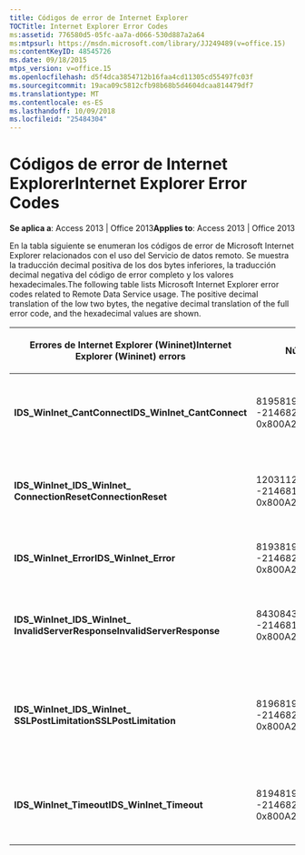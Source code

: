 ```yaml
---
title: Códigos de error de Internet Explorer
TOCTitle: Internet Explorer Error Codes
ms:assetid: 776580d5-05fc-aa7a-d066-530d887a2a64
ms:mtpsurl: https://msdn.microsoft.com/library/JJ249489(v=office.15)
ms:contentKeyID: 48545726
ms.date: 09/18/2015
mtps_version: v=office.15
ms.openlocfilehash: d5f4dca3854712b16faa4cd11305cd55497fc03f
ms.sourcegitcommit: 19aca09c5812cfb98b68b5d4604dcaa814479df7
ms.translationtype: MT
ms.contentlocale: es-ES
ms.lasthandoff: 10/09/2018
ms.locfileid: "25484304"
---
```

# <a name="internet-explorer-error-codes"></a><span data-ttu-id="63f25-102">Códigos de error de Internet Explorer</span><span class="sxs-lookup"><span data-stu-id="63f25-102">Internet Explorer Error Codes</span></span>


<span data-ttu-id="63f25-103">**Se aplica a**: Access 2013 | Office 2013</span><span class="sxs-lookup"><span data-stu-id="63f25-103">**Applies to**: Access 2013 | Office 2013</span></span>

<span data-ttu-id="63f25-p101">En la tabla siguiente se enumeran los códigos de error de Microsoft Internet Explorer relacionados con el uso del Servicio de datos remoto. Se muestra la traducción decimal positiva de los dos bytes inferiores, la traducción decimal negativa del código de error completo y los valores hexadecimales.</span><span class="sxs-lookup"><span data-stu-id="63f25-p101">The following table lists Microsoft Internet Explorer error codes related to Remote Data Service usage. The positive decimal translation of the low two bytes, the negative decimal translation of the full error code, and the hexadecimal values are shown.</span></span>

<table>
<colgroup>
<col style="width: 33%" />
<col style="width: 33%" />
<col style="width: 33%" />
</colgroup>
<thead>
<tr class="header">
<th><p><span data-ttu-id="63f25-106">Errores de Internet Explorer (Wininet)</span><span class="sxs-lookup"><span data-stu-id="63f25-106">Internet Explorer (Wininet) errors</span></span></p></th>
<th><p><span data-ttu-id="63f25-107">Número</span><span class="sxs-lookup"><span data-stu-id="63f25-107">Number</span></span></p></th>
<th><p><span data-ttu-id="63f25-108">Descripción</span><span class="sxs-lookup"><span data-stu-id="63f25-108">Description</span></span></p></th>
</tr>
</thead>
<tbody>
<tr class="odd">
<td><p><span data-ttu-id="63f25-109"><strong>IDS_WinInet_CantConnect</strong></span><span class="sxs-lookup"><span data-stu-id="63f25-109"><strong>IDS_WinInet_CantConnect</strong></span></span></p></td>
<td><p><span data-ttu-id="63f25-110">8195</span><span class="sxs-lookup"><span data-stu-id="63f25-110">8195</span></span><br />
<span data-ttu-id="63f25-111">-2146820093</span><span class="sxs-lookup"><span data-stu-id="63f25-111">-2146820093</span></span><br />
<span data-ttu-id="63f25-112">0x800A2003</span><span class="sxs-lookup"><span data-stu-id="63f25-112">0x800A2003</span></span></p></td>
<td><p><span data-ttu-id="63f25-113">Error en cliente Internet: no se puede conectar al servidor.</span><span class="sxs-lookup"><span data-stu-id="63f25-113">Internet Client Error: Cannot Connect to Server.</span></span></p></td>
</tr>
<tr class="even">
<td><p><span data-ttu-id="63f25-114"><strong>IDS_WinInet_</span><span class="sxs-lookup"><span data-stu-id="63f25-114"><strong>IDS_WinInet_</span></span><br />
<span data-ttu-id="63f25-115">ConnectionReset</strong></span><span class="sxs-lookup"><span data-stu-id="63f25-115">ConnectionReset</strong></span></span></p></td>
<td><p><span data-ttu-id="63f25-116">12031</span><span class="sxs-lookup"><span data-stu-id="63f25-116">12031</span></span><br />
<span data-ttu-id="63f25-117">-2146816257</span><span class="sxs-lookup"><span data-stu-id="63f25-117">-2146816257</span></span><br />
<span data-ttu-id="63f25-118">0x800A2EFF</span><span class="sxs-lookup"><span data-stu-id="63f25-118">0x800A2EFF</span></span></p></td>
<td><p><span data-ttu-id="63f25-119">Error en cliente Internet: conexión restablecida.</span><span class="sxs-lookup"><span data-stu-id="63f25-119">Internet Client Error: Connection Reset.</span></span></p></td>
</tr>
<tr class="odd">
<td><p><span data-ttu-id="63f25-120"><strong>IDS_WinInet_Error</strong></span><span class="sxs-lookup"><span data-stu-id="63f25-120"><strong>IDS_WinInet_Error</strong></span></span></p></td>
<td><p><span data-ttu-id="63f25-121">8193</span><span class="sxs-lookup"><span data-stu-id="63f25-121">8193</span></span><br />
<span data-ttu-id="63f25-122">-2146820095</span><span class="sxs-lookup"><span data-stu-id="63f25-122">-2146820095</span></span><br />
<span data-ttu-id="63f25-123">0x800A2001</span><span class="sxs-lookup"><span data-stu-id="63f25-123">0x800A2001</span></span></p></td>
<td><p><span data-ttu-id="63f25-124">Error en cliente Internet.</span><span class="sxs-lookup"><span data-stu-id="63f25-124">Internet Client Error.</span></span></p></td>
</tr>
<tr class="even">
<td><p><span data-ttu-id="63f25-125"><strong>IDS_WinInet_</span><span class="sxs-lookup"><span data-stu-id="63f25-125"><strong>IDS_WinInet_</span></span><br />
<span data-ttu-id="63f25-126">InvalidServerResponse</strong></span><span class="sxs-lookup"><span data-stu-id="63f25-126">InvalidServerResponse</strong></span></span></p></td>
<td><p><span data-ttu-id="63f25-127">8430</span><span class="sxs-lookup"><span data-stu-id="63f25-127">8430</span></span><br />
<span data-ttu-id="63f25-128">-2146819858</span><span class="sxs-lookup"><span data-stu-id="63f25-128">-2146819858</span></span><br />
<span data-ttu-id="63f25-129">0x800A20EE</span><span class="sxs-lookup"><span data-stu-id="63f25-129">0x800A20EE</span></span></p></td>
<td><p><span data-ttu-id="63f25-130">Error en cliente Internet: respuesta de servidor no válida.</span><span class="sxs-lookup"><span data-stu-id="63f25-130">Internet Client Error: Invalid Server Response.</span></span></p></td>
</tr>
<tr class="odd">
<td><p><span data-ttu-id="63f25-131"><strong>IDS_WinInet_</span><span class="sxs-lookup"><span data-stu-id="63f25-131"><strong>IDS_WinInet_</span></span><br />
<span data-ttu-id="63f25-132">SSLPostLimitation</strong></span><span class="sxs-lookup"><span data-stu-id="63f25-132">SSLPostLimitation</strong></span></span></p></td>
<td><p><span data-ttu-id="63f25-133">8196</span><span class="sxs-lookup"><span data-stu-id="63f25-133">8196</span></span><br />
<span data-ttu-id="63f25-134">-2146820092</span><span class="sxs-lookup"><span data-stu-id="63f25-134">-2146820092</span></span><br />
<span data-ttu-id="63f25-135">0x800A2004</span><span class="sxs-lookup"><span data-stu-id="63f25-135">0x800A2004</span></span></p></td>
<td><p><span data-ttu-id="63f25-136">Error en cliente Internet: error SSL (probable límite de 32 KB en la carga de datos).</span><span class="sxs-lookup"><span data-stu-id="63f25-136">Internet Client Error: SSL Error (possibly 32K data upload limitation).</span></span></p></td>
</tr>
<tr class="even">
<td><p><span data-ttu-id="63f25-137"><strong>IDS_WinInet_Timeout</strong></span><span class="sxs-lookup"><span data-stu-id="63f25-137"><strong>IDS_WinInet_Timeout</strong></span></span></p></td>
<td><p><span data-ttu-id="63f25-138">8194</span><span class="sxs-lookup"><span data-stu-id="63f25-138">8194</span></span><br />
<span data-ttu-id="63f25-139">-2146820094</span><span class="sxs-lookup"><span data-stu-id="63f25-139">-2146820094</span></span><br />
<span data-ttu-id="63f25-140">0x800A2002</span><span class="sxs-lookup"><span data-stu-id="63f25-140">0x800A2002</span></span></p></td>
<td><p><span data-ttu-id="63f25-141">Error en cliente Internet: excedido el tiempo de espera en la petición.</span><span class="sxs-lookup"><span data-stu-id="63f25-141">Internet Client Error: Request Timeout.</span></span></p></td>
</tr>
</tbody>
</table>


